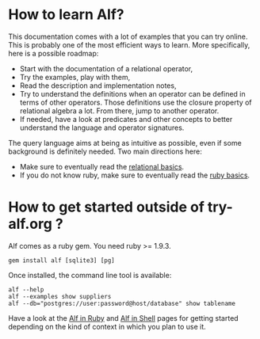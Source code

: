 # How to learn Alf?

This documentation comes with a lot of examples that you can try online. This
is probably one of the most efficient ways to learn. More specifically, here
is a possible roadmap:

* Start with the documentation of a relational operator,
* Try the examples, play with them,
* Read the description and implementation notes,
* Try to understand the definitions when an operator can be defined in terms
  of other operators. Those definitions use the closure property of relational
  algebra a lot. From there, jump to another operator.
* If needed, have a look at predicates and other concepts to better understand
  the language and operator signatures.

The query language aims at being as intuitive as possible, even if some
background is definitely needed. Two main directions here:

* Make sure to eventually read the [relational
  basics](/doc/pages/relational-basics).
* If you do not know ruby, make sure to eventually read the [ruby
  basics](/doc/pages/ruby-basics).

# How to get started outside of try-alf.org ?

Alf comes as a ruby gem. You need ruby >= 1.9.3.

```
gem install alf [sqlite3] [pg]
```

Once installed, the command line tool is available:

```
alf --help
alf --examples show suppliers
alf --db="postgres://user:password@host/database" show tablename
```

Have a look at the [Alf in Ruby](/doc/pages/alf-in-ruby) and [Alf in
Shell](/doc/pages/alf-in-shell) pages for getting started depending on the
kind of context in which you plan to use it.
